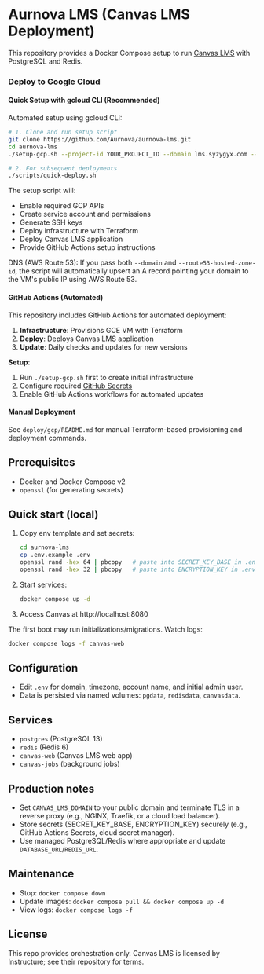 # Aurnova LMS (Canvas LMS Deployment)

This repository provides a Docker Compose setup to run [Canvas LMS](https://github.com/instructure/canvas-lms) with PostgreSQL and Redis.

### Deploy to Google Cloud

#### Quick Setup with gcloud CLI (Recommended)
Automated setup using gcloud CLI:

```bash
# 1. Clone and run setup script
git clone https://github.com/Aurnova/aurnova-lms.git
cd aurnova-lms
./setup-gcp.sh --project-id YOUR_PROJECT_ID --domain lms.syzygyx.com --route53-hosted-zone-id YOUR_HOSTED_ZONE_ID

# 2. For subsequent deployments
./scripts/quick-deploy.sh
```

The setup script will:
- Enable required GCP APIs
- Create service account and permissions
- Generate SSH keys
- Deploy infrastructure with Terraform
- Deploy Canvas LMS application
- Provide GitHub Actions setup instructions

DNS (AWS Route 53): If you pass both `--domain` and `--route53-hosted-zone-id`, the script will automatically upsert an A record pointing your domain to the VM's public IP using AWS Route 53.

#### GitHub Actions (Automated)
This repository includes GitHub Actions for automated deployment:

1. **Infrastructure**: Provisions GCE VM with Terraform
2. **Deploy**: Deploys Canvas LMS application  
3. **Update**: Daily checks and updates for new versions

**Setup**:
1. Run `./setup-gcp.sh` first to create initial infrastructure
2. Configure required [GitHub Secrets](.github/SECRETS.md)
3. Enable GitHub Actions workflows for automated updates

#### Manual Deployment
See `deploy/gcp/README.md` for manual Terraform-based provisioning and deployment commands.

## Prerequisites
- Docker and Docker Compose v2
- `openssl` (for generating secrets)

## Quick start (local)
1. Copy env template and set secrets:
   ```bash
   cd aurnova-lms
   cp .env.example .env
   openssl rand -hex 64 | pbcopy   # paste into SECRET_KEY_BASE in .env
   openssl rand -hex 32 | pbcopy   # paste into ENCRYPTION_KEY in .env
   ```
2. Start services:
   ```bash
   docker compose up -d
   ```
3. Access Canvas at http://localhost:8080

The first boot may run initializations/migrations. Watch logs:
```bash
docker compose logs -f canvas-web
```

## Configuration
- Edit `.env` for domain, timezone, account name, and initial admin user.
- Data is persisted via named volumes: `pgdata`, `redisdata`, `canvasdata`.

## Services
- `postgres` (PostgreSQL 13)
- `redis` (Redis 6)
- `canvas-web` (Canvas LMS web app)
- `canvas-jobs` (background jobs)

## Production notes
- Set `CANVAS_LMS_DOMAIN` to your public domain and terminate TLS in a reverse proxy (e.g., NGINX, Traefik, or a cloud load balancer).
- Store secrets (SECRET_KEY_BASE, ENCRYPTION_KEY) securely (e.g., GitHub Actions Secrets, cloud secret manager).
- Use managed PostgreSQL/Redis where appropriate and update `DATABASE_URL`/`REDIS_URL`.

## Maintenance
- Stop: `docker compose down`
- Update images: `docker compose pull && docker compose up -d`
- View logs: `docker compose logs -f`

## License
This repo provides orchestration only. Canvas LMS is licensed by Instructure; see their repository for terms.
